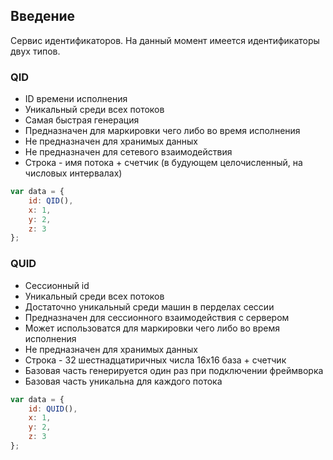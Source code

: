 ## Введение
Сервис идентификаторов. На данный момент имеется идентификаторы двух типов.

### QID
* ID времени исполнения
* Уникальный среди всех потоков
* Самая быстрая генерация
* Предназначен для маркировки чего либо во время исполнения
* Не предназначен для хранимых данных
* Не предназначен для сетевого взаимодействия
* Строка - имя потока + счетчик (в будующем целочисленный, на числовых интервалах)

```javascript
var data = {
	id: QID(),
	x: 1, 
	y: 2, 
	z: 3
};
```

### QUID
* Сессионный id
* Уникальный среди всех потоков
* Достаточно уникальный среди машин в перделах сессии
* Предназначен для сессионного взаимодействия с сервером
* Может использоватся для маркировки чего либо во время исполнения
* Не предназначен для хранимых данных
* Строка - 32 шестнадцатиричных числа 16х16 база + счетчик
* Базовая часть генерируется один раз при подключении фреймворка
* Базовая часть уникальна для каждого потока

```javascript
var data = {
	id: QUID(),
	x: 1, 
	y: 2, 
	z: 3
};
```
